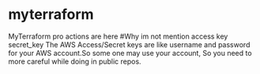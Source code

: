 # myterraform
MyTerraform pro actions are here 
#Why im not mention access key secret_key
The AWS Access/Secret keys are like username and password for your AWS account.So some one may use your account, So you need to more careful while doing in public repos.

